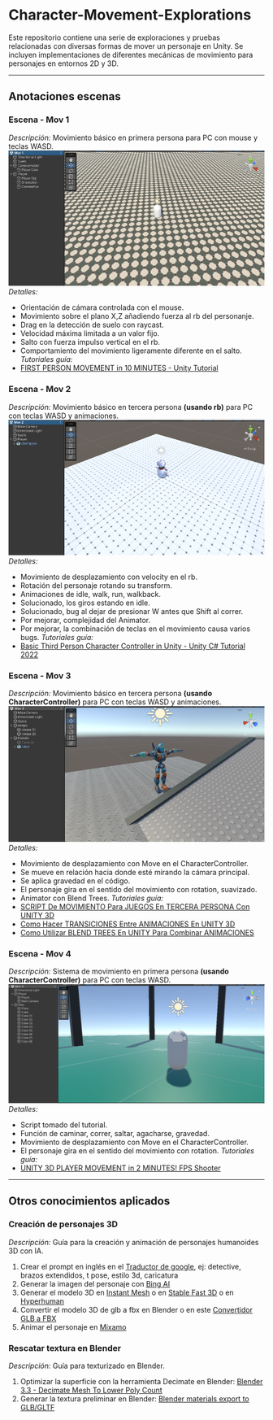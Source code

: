 # Character-Movement-Explorations
Este repositorio contiene una serie de exploraciones y pruebas relacionadas con diversas formas de mover un personaje en Unity. Se incluyen implementaciones de diferentes mecánicas de movimiento para personajes en entornos 2D y 3D.

---

## Anotaciones escenas
### Escena - Mov 1
_Descripción:_ Movimiento básico en primera persona para PC con mouse y teclas WASD. 
![Escena - Mov 1](/CME/Assets/Scenes/miniaturas/Mov%201.png "Escena - Mov 1")
_Detalles:_
- Orientación de cámara controlada con el mouse.
- Movimiento sobre el plano X,Z añadiendo fuerza al rb del personanje.
- Drag en la detección de suelo con raycast.
- Velocidad máxima limitada a un valor fijo.
- Salto con fuerza impulso vertical en el rb.
- Comportamiento del movimiento ligeramente diferente en el salto.
_Tutoriales guía:_ 
- [FIRST PERSON MOVEMENT in 10 MINUTES - Unity Tutorial](https://www.youtube.com/watch?v=f473C43s8nE)

### Escena - Mov 2
_Descripción:_ Movimiento básico en tercera persona **(usando rb)** para PC con teclas WASD y animaciones. 
![Escena - Mov 2](/CME/Assets/Scenes/miniaturas/Mov%202.png "Escena - Mov 2")
_Detalles:_
- Movimiento de desplazamiento con velocity en el rb.
- Rotación del personaje rotando su transform.
- Animaciones de idle, walk, run, walkback.
- Solucionado, los giros estando en idle.
- Solucionado, bug al dejar de presionar W antes que Shift al correr.
- Por mejorar, complejidad del Animator.
- Por mejorar, la combinación de teclas en el movimiento causa varios bugs.
_Tutoriales guía:_ 
- [Basic Third Person Character Controller in Unity - Unity C# Tutorial 2022](https://www.youtube.com/watch?v=cEqjkubspGo)

### Escena - Mov 3
_Descripción:_ Movimiento básico en tercera persona **(usando CharacterController)** para PC con teclas WASD y animaciones. 
![Escena - Mov 3](/CME/Assets/Scenes/miniaturas/Mov%203.png "Escena - Mov 3")
_Detalles:_
- Movimiento de desplazamiento con Move en el CharacterController.
- Se mueve en relación hacia donde esté mirando la cámara principal.
- Se aplica gravedad en el código.
- El personaje gira en el sentido del movimiento con rotation, suavizado.
- Animator con Blend Trees.
_Tutoriales guía:_ 
- [SCRIPT De MOVIMIENTO Para JUEGOS En TERCERA PERSONA Con UNITY 3D](https://www.youtube.com/watch?v=ffs_dI6gzyQ)
- [Como Hacer TRANSICIONES Entre ANIMACIONES En UNITY 3D](https://www.youtube.com/watch?v=NhEN9rAU2_w&list=PLiagFqvgGpygMquHIEZDjDMU0fo-WqyX4&index=2)
- [Como Utilizar BLEND TREES En UNITY Para Combinar ANIMACIONES](https://www.youtube.com/watch?v=1qYXd7eCQss)


### Escena - Mov 4
_Descripción:_ Sistema de movimiento en primera persona **(usando CharacterController)** para PC con teclas WASD.
![Escena - Mov 4](/CME/Assets/Scenes/miniaturas/Mov%204.png "Escena - Mov 4")
_Detalles:_
- Script tomado del tutorial.
- Función de caminar, correr, saltar, agacharse, gravedad. 
- Movimiento de desplazamiento con Move en el CharacterController.
- El personaje gira en el sentido del movimiento con rotation.
_Tutoriales guía:_ 
- [UNITY 3D PLAYER MOVEMENT in 2 MINUTES! FPS Shooter](https://www.youtube.com/watch?v=1uW-GbHrtQc)

---

## Otros conocimientos aplicados
### Creación de personajes 3D
_Descripción:_ Guía para la creación y animación de personajes humanoides 3D con IA. 

1. Crear el prompt en inglés en el [Traductor de google](https://translate.google.com/?hl=es&sl=es&tl=en), ej: detective, brazos extendidos, t pose, estilo 3d, caricatura	
2. Generar la imagen del personaje con [Bing AI](https://www.bing.com/images/create/)
3. Generar el modelo 3D en [Instant Mesh](https://huggingface.co/spaces/TencentARC/InstantMesh) o en [Stable Fast 3D](https://huggingface.co/spaces/stabilityai/stable-fast-3d) o en [Hyperhuman](https://hyperhuman.deemos.com/)
4. Convertir el modelo 3D de glb a fbx en Blender o en este [Convertidor GLB a FBX](https://imagetostl.com/convert/file/glb/to/fbx#convert)
5. Animar el personaje en [Mixamo](https://www.mixamo.com/#/)

### Rescatar textura en Blender
_Descripción:_ Guía para texturizado en Blender. 
1. Optimizar la superficie con la herramienta Decimate en Blender: [Blender 3.3 - Decimate Mesh To Lower Poly Count](https://www.youtube.com/watch?v=GrD71-wXrIA)
2. Generar la textura preliminar en Blender: [Blender materials export to GLB/GLTF](https://www.youtube.com/watch?v=2sgKu0bKUwU)
